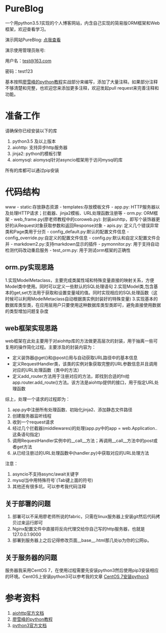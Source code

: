 # PureBlog
一个用python3.5.1实现的个人博客网站，内含自己实现的简易版ORM框架和Web框架，欢迎查看学习。

演示网站PureBlog: [点我查看](http://115.28.155.42/)

演示使用管理员账号:

用户名：test@163.com

密码：test123




基本按照[廖雪峰的python教程](http://www.liaoxuefeng.com/)实战部分来编写，添加了大量注释。如果部分注释不够清楚和完整，也欢迎您来添加更多注释，欢迎发起pull request来完善注释和功能。

# 准备工作
请确保你已经安装以下的库

1. python3.5 及以上版本
2. aiohttp: 支持异步http服务器
3. jinja2: python的模板引擎
4. aiomysql: aiomysql针对asyncio框架用于访问mysql的库


所有的库都可以通过pip安装

# 代码结构
www
	- static:存放静态资源
	- templates:存放模板文件
	- app.py: HTTP服务器以及处理HTTP请求；拦截器、jinja2模板、URL处理函数注册等
	- orm.py: ORM框架
	- web_frame.py(廖老师教程中的coroweb.py): 封装aiohttp，即写个装饰器更好的从Request对象获取参数和返回Response对象
	- apis.py: 定义几个错误异常类和Page类用于分页
	- config_default.py:默认的配置文件信息
	- config_override.py:自定义的配置文件信息
	- config.py:默认和自定义配置文件合并
	- markdown2.py:支持markdown显示的插件
	- pymonnitor.py: 用于支持自动检测代码改动重启服务
	- test_orm.py: 用于测试orm框架的正确性


## orm.py实现思路
1.实现ModelMetaclass，主要完成类属性域和特殊变量直接的映射关系，方便Model类中使用。同时可以定义一些默认的SQL处理语句
2.实现Model类,包含基本的get,set方法用于获取和设置变量域的值。同时实现相应的SQL处理函数（这时候可以利用ModelMetaclass自动根据类实例封装好的特殊变量)
3.实现基本的数据库类型类，在应用层用户只要使用这种数据库类型类即可，避免直接使用数据的类型增加问题复杂度

## web框架实现思路
web框架在此处主要用于对aiohttp库的方法做更高层次的封装，用于抽离一些可复用的操作简化过程。主要涉及的封装内容为：
 - 定义装饰器@get()和@post()用与自动获取URL路径中的基本信息
 - 定义RequestHandler类，该类的实例对象获取完整的URL参数信息并且调用对应的URL处理函数（类中的方法）
 - 定义add_router方法用于注册对应的方法，即找到合适的fn给app.router.add_route()方法。该方法是aiohttp提供的接口，用于指定URL处理函数

 综上，处理一个请求的过程即为：
 1. app.py中注册所有处理函数、初始化jinja2、添加静态文件路径
 2. 创建服务器监听线程
 3. 收到一个request请求
 4. 经过几个拦截器(middlewares)的处理(app.py中的app = web.Application..这条语句指定)
 5. 调用RequestHandler实例中的__call__方法；再调用__call__方法中的post或者get方法
 5. 从已经注册过的URL处理函数中(handler.py)中获取对应的URL处理方法

注意：
1. asyncio不支持async/await关键字
2. mysql当中用特殊符号`(Tab键上面的符号)
3. 其他还有很多坑，可以参考我代码注释

## 关于部署的问题
1. 部署可以不采用廖老师所说的fabric，只需在linux服务器上安装git然后代码拷贝过来运行即可
2. Nginx配置文件中直接将反向代理交给你自己写的http服务器，也就是127.0.0.1:9000
3. 部署到服务器上之后记得修改页面__base__.html那几处ip为你的公网ip。

## 关于服务器的问题
服务器我采用CentOS 7，在使用过程需要先安装python3然后使用pip3安装相应的环境。CentOS上安装python3可以参考我的文章
[CentOS 7安装python3](http://kaimingwan.com/post/linux/centos-7an-zhuang-python3)


# 参考资料
1. [aiohttp官方文档](http://aiohttp.readthedocs.org/en/stable/web.html)
2. [廖雪峰的python教程](http://www.liaoxuefeng.com/)
3. [python3官方文档](https://docs.python.org/3/library/)
